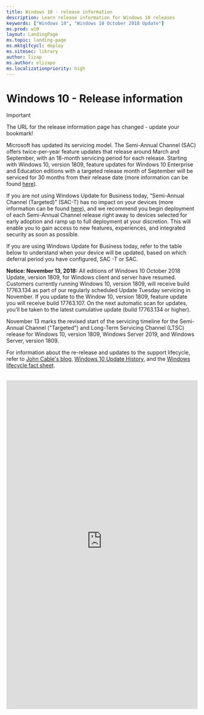 ```yaml
---
title: Windows 10 - release information
description: Learn release information for Windows 10 releases
keywords: ["Windows 10", "Windows 10 October 2018 Update"]
ms.prod: w10
layout: LandingPage  
ms.topic: landing-page
ms.mktglfcycl: deploy
ms.sitesec: library
author: lizap
ms.author: elizapo
ms.localizationpriority: high
---
```

# Windows 10 - Release information

>[!IMPORTANT]
> The URL for the release information page has changed - update your bookmark!

Microsoft has updated its servicing model. The Semi-Annual Channel (SAC) offers twice-per-year feature updates that release around March and September, with an 18-month servicing period for each release. Starting with Windows 10, version 1809, feature updates for Windows 10 Enterprise and Education editions with a targeted release month of September will be serviced for 30 months from their release date (more information can be found [here](https://www.microsoft.com/microsoft-365/blog/2018/09/06/helping-customers-shift-to-a-modern-desktop/)). 

If you are not using Windows Update for Business today, “Semi-Annual Channel (Targeted)” (SAC-T) has no impact on your devices (more information can be found [here](https://techcommunity.microsoft.com/t5/Windows-IT-Pro-Blog/Windows-10-and-the-disappearing-SAC-T/ba-p/199747)), and we recommend you begin deployment of each Semi-Annual Channel release right away to devices selected for early adoption and ramp up to full deployment at your discretion. This will enable you to gain access to new features, experiences, and integrated security as soon as possible. 

If you are using Windows Update for Business today, refer to the table below to understand when your device will be updated, based on which deferral period you have configured, SAC -T or SAC.  

**Notice: November 13, 2018:** All editions of Windows 10 October 2018 Update, version 1809, for Windows client and server have resumed. Customers currently running Windows 10, version 1809, will receive build 17763.134 as part of our regularly scheduled Update Tuesday servicing in November. If you update to the Window 10, version 1809, feature update you will receive build 17763.107. On the next automatic scan for updates, you’ll be taken to the latest cumulative update (build 17763.134 or higher).   

November 13 marks the revised start of the servicing timeline for the Semi-Annual Channel ("Targeted") and Long-Term Servicing Channel (LTSC) release for Windows 10, version 1809, Windows Server 2019, and Windows Server, version 1809.
 
For information about the re-release and updates to the support lifecycle, refer to [John Cable's blog](https://blogs.windows.com/windowsexperience/2018/10/09/updated-version-of-windows-10-october-2018-update-released-to-windows-insiders/), [Windows 10 Update History](https://support.microsoft.com/help/4464619), and the [Windows lifecycle fact sheet](https://support.microsoft.com/help/13853).   

<br>

<div class="m-rich-content-block" data-grid="col-12">
    <div id="winrelinfo" xmlns="http://www.w3.org/1999/xhtml"><iframe width="100%" height="866px" id="winrelinfo_iframe" src="https://winreleaseinfoprod.blob.core.windows.net/winreleaseinfoprod/en-US.html" frameborder="0" marginwidth="0" marginheight="0" scrolling="auto"></iframe></div>
    <script src="https://winreleaseinfoprod.blob.core.windows.net/winreleaseinfoprod/iframe.js" xmlns="http://www.w3.org/1999/xhtml"></script>
    <script xmlns="http://www.w3.org/1999/xhtml">/*<![CDATA[*/winrelinfo_setup("https://winreleaseinfoprod.blob.core.windows.net/winreleaseinfoprod/en-US.html")/*]]>*/</script>
</div>


